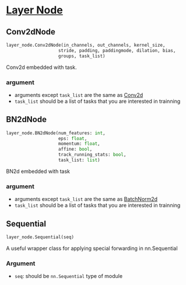 # [Layer Node](https://github.com/zhanglijun95/AutoMTL/blob/main/APIs/layer_node.py)
## Conv2dNode
```python
layer_node.Conv2dNode(in_channels, out_channels, kernel_size, 
                    stride, padding, paddingmode, dilation, bias, 
                    groups, task_list)
```


Conv2d embedded with task. 

### argument
* arguments except `task_list` are the same as [Conv2d](https://pytorch.org/docs/stable/generated/torch.nn.Conv2d.html)
* `task_list` should be a list of tasks that you are interested in trainning

## BN2dNode
```python
layer_node.BN2dNode(num_features: int,
                    eps: float, 
                    momentum: float, 
                    affine: bool, 
                    track_running_stats: bool, 
                    task_list: list)
```

BN2d embedded with task

### argument
* arguments except `task_list` are the same as [BatchNorm2d](https://pytorch.org/docs/stable/generated/torch.nn.BatchNorm2d.html)
* `task_list` should be a list of tasks that you are interested in trainning


## Sequential 
```python
layer_node.Sequential(seq)
```

A useful wrapper class for applying special forwarding in nn.Sequential

### Argument
* `seq`: should be `nn.Sequential` type of module